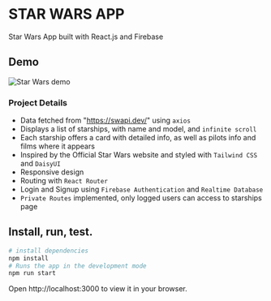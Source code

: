 # STAR WARS APP

Star Wars App built with React.js and Firebase 

## Demo

![Star Wars demo](./src/assets/StarWars.gif)

### Project Details

- Data fetched from "https://swapi.dev/" using `axios`
- Displays a list of starships, with name and model, and `infinite scroll`
- Each starship offers a card with detailed info, as well as pilots info and films where it appears
- Inspired by the Official Star Wars website and styled with `Tailwind CSS` and `DaisyUI`
- Responsive design 
- Routing with `React Router`
- Login and Signup using `Firebase Authentication` and `Realtime Database`
- `Private Routes` implemented, only logged users can access to starships page 

## Install, run, test.

```bash
# install dependencies
npm install
# Runs the app in the development mode
npm run start
```
Open http://localhost:3000 to view it in your browser.


